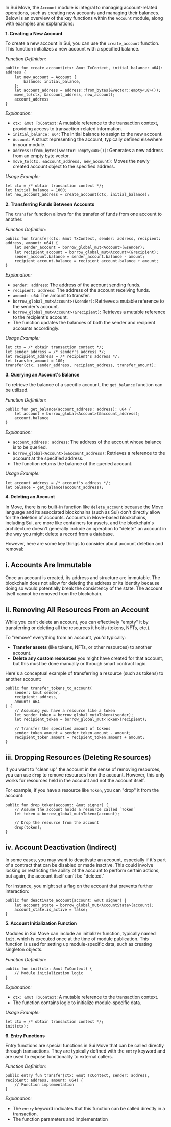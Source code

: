 In Sui Move, the `Account` module is integral to managing account-related operations, such as creating new accounts and managing their balances. Below is an overview of the key functions within the `Account` module, along with examples and explanations:

**1. Creating a New Account**

To create a new account in Sui, you can use the `create_account` function. This function initializes a new account with a specified balance.

*Function Definition:*


```move
public fun create_account(ctx: &mut TxContext, initial_balance: u64): address {
    let new_account = Account {
        balance: initial_balance,
    };
    let account_address = address::from_bytes(&vector::empty<u8>());
    move_to(ctx, &account_address, new_account);
    account_address
}
```


*Explanation:*

- `ctx: &mut TxContext`: A mutable reference to the transaction context, providing access to transaction-related information.
- `initial_balance: u64`: The initial balance to assign to the new account.
- `Account`: A struct representing the account, typically defined elsewhere in your module.
- `address::from_bytes(&vector::empty<u8>())`: Generates a new address from an empty byte vector.
- `move_to(ctx, &account_address, new_account)`: Moves the newly created account object to the specified address.

*Usage Example:*


```move
let ctx = /* obtain transaction context */;
let initial_balance = 1000;
let new_account_address = create_account(ctx, initial_balance);
```


**2. Transferring Funds Between Accounts**

The `transfer` function allows for the transfer of funds from one account to another.

*Function Definition:*


```move
public fun transfer(ctx: &mut TxContext, sender: address, recipient: address, amount: u64) {
    let sender_account = borrow_global_mut<Account>(&sender);
    let recipient_account = borrow_global_mut<Account>(&recipient);
    sender_account.balance = sender_account.balance - amount;
    recipient_account.balance = recipient_account.balance + amount;
}
```


*Explanation:*

- `sender: address`: The address of the account sending funds.
- `recipient: address`: The address of the account receiving funds.
- `amount: u64`: The amount to transfer.
- `borrow_global_mut<Account>(&sender)`: Retrieves a mutable reference to the sender's account.
- `borrow_global_mut<Account>(&recipient)`: Retrieves a mutable reference to the recipient's account.
- The function updates the balances of both the sender and recipient accounts accordingly.

*Usage Example:*


```move
let ctx = /* obtain transaction context */;
let sender_address = /* sender's address */;
let recipient_address = /* recipient's address */;
let transfer_amount = 100;
transfer(ctx, sender_address, recipient_address, transfer_amount);
```


**3. Querying an Account's Balance**

To retrieve the balance of a specific account, the `get_balance` function can be utilized.

*Function Definition:*


```move
public fun get_balance(account_address: address): u64 {
    let account = borrow_global<Account>(&account_address);
    account.balance
}
```


*Explanation:*

- `account_address: address`: The address of the account whose balance is to be queried.
- `borrow_global<Account>(&account_address)`: Retrieves a reference to the account at the specified address.
- The function returns the balance of the queried account.

*Usage Example:*


```move
let account_address = /* account's address */;
let balance = get_balance(account_address);
```


**4. Deleting an Account**

In Move, there is no built-in function like `delete_account` because the Move language and its associated blockchains (such as Sui) don't directly allow for the deletion of accounts. Accounts in Move-based blockchains, including Sui, are more like containers for assets, and the blockchain's architecture doesn't generally include an operation to "delete" an account in the way you might delete a record from a database.

However, here are some key things to consider about account deletion and removal:

## i. **Accounts Are Immutable**
Once an account is created, its address and structure are immutable. The blockchain does not allow for deleting the address or its identity because doing so would potentially break the consistency of the state. The account itself cannot be removed from the blockchain.

## ii. **Removing All Resources From an Account**
While you can't delete an account, you can effectively "empty" it by transferring or deleting all the resources it holds (tokens, NFTs, etc.). 

To "remove" everything from an account, you'd typically:

- **Transfer assets** (like tokens, NFTs, or other resources) to another account.
- **Delete any custom resources** you might have created for that account, but this must be done manually or through smart contract logic.
  
Here's a conceptual example of transferring a resource (such as tokens) to another account:

```move
public fun transfer_tokens_to_account(
    sender: &mut sender,
    recipient: address,
    amount: u64
) {
    // Assuming you have a resource like a token
    let sender_token = borrow_global_mut<Token>(sender);
    let recipient_token = borrow_global_mut<Token>(recipient);

    // Transfer the specified amount of tokens
    sender_token.amount = sender_token.amount - amount;
    recipient_token.amount = recipient_token.amount + amount;
}
```

## iii. **Dropping Resources (Deleting Resources)**

If you want to "clean up" the account in the sense of removing resources, you can use `drop` to remove resources from the account. However, this only works for resources held in the account and not the account itself.

For example, if you have a resource like `Token`, you can "drop" it from the account:

```move
public fun drop_token(account: &mut signer) {
    // Assume the account holds a resource called `Token`
    let token = borrow_global_mut<Token>(account);
    
    // Drop the resource from the account
    drop(token);
}
```

## iv. **Account Deactivation (Indirect)**
In some cases, you may want to deactivate an account, especially if it's part of a contract that can be disabled or made inactive. This could involve locking or restricting the ability of the account to perform certain actions, but again, the account itself can't be "deleted."

For instance, you might set a flag on the account that prevents further interaction:

```move
public fun deactivate_account(account: &mut signer) {
    let account_state = borrow_global_mut<AccountState>(account);
    account_state.is_active = false;
}
```


**5. Account Initialization Function**

Modules in Sui Move can include an initializer function, typically named `init`, which is executed once at the time of module publication. This function is used for setting up module-specific data, such as creating singleton objects.

*Function Definition:*


```move
public fun init(ctx: &mut TxContext) {
    // Module initialization logic
}
```


*Explanation:*

- `ctx: &mut TxContext`: A mutable reference to the transaction context.
- The function contains logic to initialize module-specific data.

*Usage Example:*


```move
let ctx = /* obtain transaction context */;
init(ctx);
```


**6. Entry Functions**

Entry functions are special functions in Sui Move that can be called directly through transactions. They are typically defined with the `entry` keyword and are used to expose functionality to external callers.

*Function Definition:*


```move
public entry fun transfer(ctx: &mut TxContext, sender: address, recipient: address, amount: u64) {
    // Function implementation
}
```


*Explanation:*

- The `entry` keyword indicates that this function can be called directly in a transaction.
- The function parameters and implementation 
